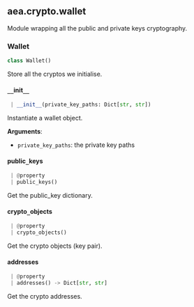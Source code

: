 <a name=".aea.crypto.wallet"></a>
## aea.crypto.wallet

Module wrapping all the public and private keys cryptography.

<a name=".aea.crypto.wallet.Wallet"></a>
### Wallet

```python
class Wallet()
```

Store all the cryptos we initialise.

<a name=".aea.crypto.wallet.Wallet.__init__"></a>
#### `__`init`__`

```python
 | __init__(private_key_paths: Dict[str, str])
```

Instantiate a wallet object.

**Arguments**:

- `private_key_paths`: the private key paths

<a name=".aea.crypto.wallet.Wallet.public_keys"></a>
#### public`_`keys

```python
 | @property
 | public_keys()
```

Get the public_key dictionary.

<a name=".aea.crypto.wallet.Wallet.crypto_objects"></a>
#### crypto`_`objects

```python
 | @property
 | crypto_objects()
```

Get the crypto objects (key pair).

<a name=".aea.crypto.wallet.Wallet.addresses"></a>
#### addresses

```python
 | @property
 | addresses() -> Dict[str, str]
```

Get the crypto addresses.

